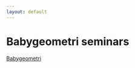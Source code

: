 ```yaml
---
layout: default
---
```


# Babygeometri seminars
[Babygeometri](./http://people.dm.unipi.it/babygeometri/english/_site/index.html)
